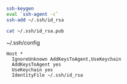 ```bash

ssh-keygen
eval `ssh-agent -c`
ssh-add ~/.ssh/id_rsa

cat ~/.ssh/id_rsa.pub

```

~/.ssh/config

```
Host *
  IgnoreUnknown AddKeysToAgent,UseKeychain
  AddKeysToAgent yes
  UseKeychain yes
  IdentityFile ~/.ssh/id_rsa

```
